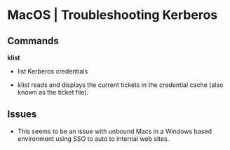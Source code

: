 # MacOS | Troubleshooting Kerberos

## Commands

**klist**

-	list Kerberos credentials 

-	klist reads and displays the current tickets in the credential cache (also known as the ticket file).

## Issues

-	This seems to be an issue with unbound Macs in a Windows based environment using SSO to auto to internal web sites.
